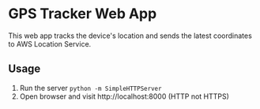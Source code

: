 # GPS Tracker Web App

This web app tracks the device's location and sends the latest coordinates to AWS Location Service. 

## Usage
1. Run the server 
```python -m SimpleHTTPServer```
2. Open browser and visit http://localhost:8000 (HTTP not HTTPS)